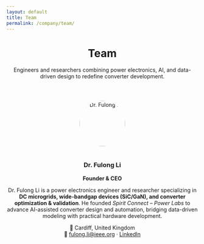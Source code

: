 ```yaml
---
layout: default
title: Team
permalink: /company/team/
---
```


<header class="hero">
  <div class="bg"></div>
  <div class="container">
    <h1>Team</h1>
    <p class="lead">
      Engineers and researchers combining power electronics, AI, and data-driven design to redefine converter development.
    </p>
  </div>
</header>

<section class="section">
  <div class="container grid">
    <!-- Founder -->
    <div class="card" style="text-align:center;">
      <img src="{{ '/images/team/fulong_li.jpg' | relative_url }}" alt="Dr. Fulong Li" style="width:120px;height:120px;border-radius:50%;object-fit:cover;margin-bottom:1rem;">
      <h3>Dr. Fulong Li</h3>
      <p><strong>Founder & CEO </strong></p>
      <p>
        Dr. Fulong Li is a power electronics engineer and researcher specializing in
        <strong>DC microgrids, wide-bandgap devices (SiC/GaN), and converter optimization & validation</strong>.
        He founded <em>Spirit Connect – Power Labs</em> to advance AI-assisted converter design and automation,
        bridging data-driven modeling with practical hardware development.
      </p>
      <p>
        📍 Cardiff, United Kingdom<br>
        🔗 <a href="mailto:fulong.li@ieee.org">fulong.li@ieee.org</a> ·
        <a href="https://www.linkedin.com/in/fulong-li-6bb443127" target="_blank">LinkedIn</a>
      </p>
    </div>
  </div>
</section>
